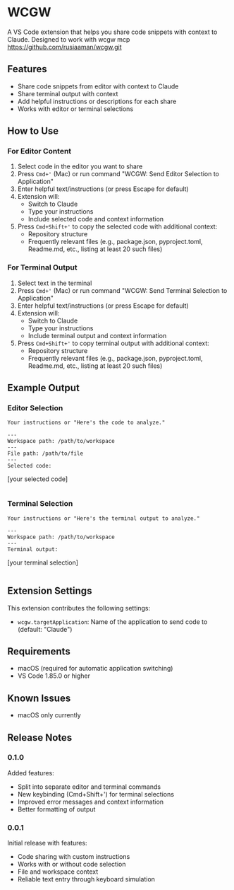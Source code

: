 # WCGW

A VS Code extension that helps you share code snippets with context to Claude. Designed to work with wcgw mcp 
https://github.com/rusiaaman/wcgw.git

## Features

- Share code snippets from editor with context to Claude
- Share terminal output with context
- Add helpful instructions or descriptions for each share
- Works with editor or terminal selections

## How to Use

### For Editor Content
1. Select code in the editor you want to share
2. Press `Cmd+'` (Mac) or run command "WCGW: Send Editor Selection to Application"
3. Enter helpful text/instructions (or press Escape for default)
4. Extension will:
   - Switch to Claude
   - Type your instructions
   - Include selected code and context information
5. Press `Cmd+Shift+'` to copy the selected code with additional context:
   - Repository structure
   - Frequently relevant files (e.g., package.json, pyproject.toml, Readme.md, etc., listing at least 20 such files)

### For Terminal Output
1. Select text in the terminal
2. Press `Cmd+'` (Mac) or run command "WCGW: Send Terminal Selection to Application"
3. Enter helpful text/instructions (or press Escape for default)
4. Extension will:
   - Switch to Claude
   - Type your instructions
   - Include terminal output and context information
5. Press `Cmd+Shift+'` to copy terminal output with additional context:
   - Repository structure
   - Frequently relevant files (e.g., package.json, pyproject.toml, Readme.md, etc., listing at least 20 such files)

## Example Output

### Editor Selection
```
Your instructions or "Here's the code to analyze."

---
Workspace path: /path/to/workspace
---
File path: /path/to/file
---
Selected code:
```
[your selected code]
```
```

### Terminal Selection
```
Your instructions or "Here's the terminal output to analyze."

---
Workspace path: /path/to/workspace
---
Terminal output:
```
[your terminal selection]
```
```

## Extension Settings

This extension contributes the following settings:

* `wcgw.targetApplication`: Name of the application to send code to (default: "Claude")

## Requirements

- macOS (required for automatic application switching)
- VS Code 1.85.0 or higher

## Known Issues

- macOS only currently

## Release Notes

### 0.1.0

Added features:
- Split into separate editor and terminal commands
- New keybinding (Cmd+Shift+') for terminal selections
- Improved error messages and context information
- Better formatting of output

### 0.0.1

Initial release with features:
- Code sharing with custom instructions
- Works with or without code selection
- File and workspace context
- Reliable text entry through keyboard simulation